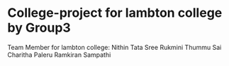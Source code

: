 # College-project for lambton college by Group3 
Team Member for lambton college:
Nithin Tata
Sree Rukmini Thummu
Sai Charitha Paleru
Ramkiran Sampathi
